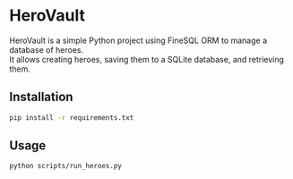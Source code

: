 # HeroVault

HeroVault is a simple Python project using FineSQL ORM to manage a database of heroes.  
It allows creating heroes, saving them to a SQLite database, and retrieving them.

## Installation

```bash
pip install -r requirements.txt
```

## Usage

```bash
python scripts/run_heroes.py
```